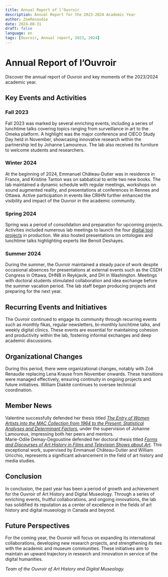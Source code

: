 ```yaml
---
title: Annual Report of l’Ouvroir
description: Annual Report for the 2023-2024 Academic Year
author: ZoeRenaudie
date: 2024-08-31
draft: false
language: en
tags: [Ouvroir, Annual report, 2023, 2024]
---
```


# Annual Report of l’Ouvroir

Discover the annual report of Ouvroir and key moments of the 2023/2024 academic year.

## Key Events and Activities

### Fall 2023

Fall 2023 was marked by several enriching events, including a series of lunchtime talks covering topics ranging from surveillance in art to the Omeka platform. A highlight was the major conference and CIÉCO Study Day held in November, showcasing innovative research within the partnership led by Johanne Lamoureux. The lab also received its furniture to welcome students and researchers.

### Winter 2024

At the beginning of 2024, Emmanuel Château-Dutier was in residence in France, and Kristine Tanton was on sabbatical to write two new books. The lab maintained a dynamic schedule with regular meetings, workshops on sound augmented reality, and presentations at conferences in Rennes and Ottawa. Active participation in events like CRIHN further enhanced the visibility and impact of the Ouvroir in the academic community.

### Spring 2024

Spring was a period of consolidation and preparation for upcoming projects. Activities included numerous lab meetings to launch the four [digital tool projects](https://ouvroir.umontreal.ca/projets) in production. We also hosted presentations on ontologies and lunchtime talks highlighting experts like Benoit Deshayes.

### Summer 2024

During the summer, the Ouvroir maintained a steady pace of work despite occasional absences for presentations at external events such as the CSDH Congress in Ottawa, DHNB in Reykjavik, and DH in Washington. Meetings with doctoral students stimulated collaboration and idea exchange before the summer vacation period. The lab staff began producing projects and preparing for the next year.

## Recurring Events and Initiatives

The Ouvroir continued to engage its community through recurring events such as monthly fikas, regular newsletters, bi-monthly lunchtime talks, and weekly digital clinics. These events are essential for maintaining cohesion and productivity within the lab, fostering informal exchanges and deep academic discussions.

## Organizational Changes

During this period, there were organizational changes, notably with Zoë Renaudie replacing Lena Krause from November onwards. These transitions were managed effectively, ensuring continuity in ongoing projects and future initiatives. William Diakité continues to oversee technical coordination.

## Member News

Valentine successfully defended her thesis titled [_The Entry of Women Artists into the MAC Collection from 1964 to the Present: Statistical Analyses and Determinant Factors_](https://papyrus.bib.umontreal.ca/xmlui/handle/1866/33193), under the supervision of Johanne Lamoureux, impressing both her peers and mentors.  
Marie-Odile Demay-Degoustine defended her doctoral thesis titled [_Forms and Discourses of Art History in Films and Television Shows about Art_](https://papyrus.bib.umontreal.ca/xmlui/handle/1866/33380). This exceptional work, supervised by Emmanuel Château-Dutier and William Uricchio, represents a significant advancement in the field of art history and media studies.

## Conclusion

In conclusion, the past year has been a period of growth and achievement for the Ouvroir of Art History and Digital Museology. Through a series of enriching events, fruitful collaborations, and ongoing innovations, the lab has solidified its reputation as a center of excellence in the fields of art history and digital museology in Canada and beyond.

## Future Perspectives

For the coming year, the Ouvroir will focus on expanding its international collaborations, developing new research projects, and strengthening its ties with the academic and museum communities. These initiatives aim to maintain an upward trajectory in research and innovation in service of the digital humanities.

_Team of the Ouvroir of Art History and Digital Museology._
